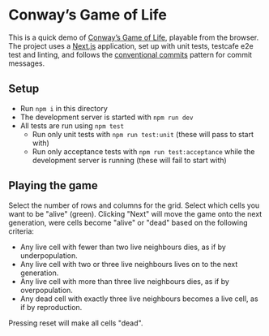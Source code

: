 # Conway’s Game of Life

This is a quick demo of [Conway’s Game of Life](https://en.wikipedia.org/wiki/Conway%27s_Game_of_Life), playable from the browser. The project uses
a [Next.js](https://nextjs.org/) application, set up with unit tests, testcafe e2e test and linting, and follows
the [conventional commits](https://www.conventionalcommits.org/en/v1.0.0/) pattern for commit messages.

## Setup

- Run `npm i` in this directory
- The development server is started with `npm run dev`
- All tests are run using `npm test`
  - Run only unit tests with `npm run test:unit` (these will pass to start
    with)
  - Run only acceptance tests with `npm run test:acceptance` while the
    development server is running (these will fail to start with)

## Playing the game

Select the number of rows and columns for the grid. Select which cells you want to be "alive" (green). Clicking "Next" will move the game onto the next generation, were cells become "alive" or "dead" based on the following criteria:

- Any live cell with fewer than two live neighbours dies, as if by
  underpopulation.
- Any live cell with two or three live neighbours lives on to the next
  generation.
- Any live cell with more than three live neighbours dies, as if by
  overpopulation.
- Any dead cell with exactly three live neighbours becomes a live cell, as if by
  reproduction.

Pressing reset will make all cells "dead".


